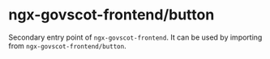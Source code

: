# ngx-govscot-frontend/button

Secondary entry point of `ngx-govscot-frontend`. It can be used by importing from `ngx-govscot-frontend/button`.

